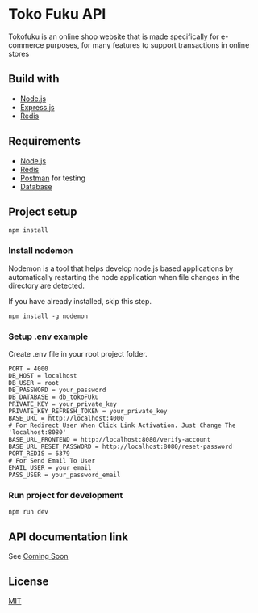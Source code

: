 # Toko Fuku API

Tokofuku is an online shop website that is made specifically for e-commerce purposes, for many features to support transactions in online stores

## Build with
* [Node.js](https://nodejs.org/en/)
* [Express.js](https://expressjs.com/)
* [Redis](https://redis.io/)

## Requirements
* [Node.js](https://nodejs.org/en/)
* [Redis](https://redis.io/)
* [Postman](https://www.getpostman.com/) for testing
* [Database](db_sipPos.sql)

## Project setup

```
npm install
```

### Install nodemon

Nodemon is a tool that helps develop node.js based applications by automatically restarting the node application when file changes in the directory are detected.

If you have already installed, skip this step.

```
npm install -g nodemon
```

### Setup .env example

Create .env file in your root project folder.

```
PORT = 4000
DB_HOST = localhost
DB_USER = root
DB_PASSWORD = your_password
DB_DATABASE = db_tokoFUku
PRIVATE_KEY = your_private_key
PRIVATE_KEY_REFRESH_TOKEN = your_private_key
BASE_URL = http://localhost:4000
# For Redirect User When Click Link Activation. Just Change The 'localhost:8080'
BASE_URL_FRONTEND = http://localhost:8080/verify-account
BASE_URL_RESET_PASSWORD = http://localhost:8080/reset-password
PORT_REDIS = 6379
# For Send Email To User
EMAIL_USER = your_email
PASS_USER = your_password_email
```

### Run project for development

```
npm run dev
```

## API documentation link

See [Coming Soon](https://github.com/joonacode/backend-tokofuku)

## License
[MIT](https://choosealicense.com/licenses/mit/)

